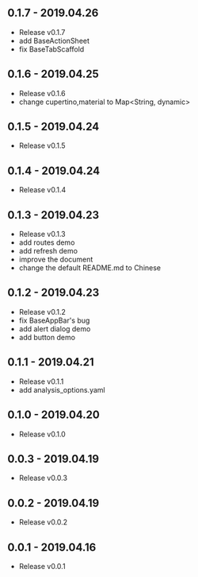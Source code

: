 ## 0.1.7 - 2019.04.26

* Release v0.1.7
* add BaseActionSheet
* fix BaseTabScaffold

## 0.1.6 - 2019.04.25

* Release v0.1.6
* change cupertino,material to Map<String, dynamic>

## 0.1.5 - 2019.04.24

* Release v0.1.5

## 0.1.4 - 2019.04.24

* Release v0.1.4

## 0.1.3 - 2019.04.23

* Release v0.1.3
* add routes demo
* add refresh demo
* improve the document
* change the default README.md to Chinese

## 0.1.2 - 2019.04.23

* Release v0.1.2
* fix BaseAppBar's bug
* add alert dialog demo
* add button demo

## 0.1.1 - 2019.04.21

* Release v0.1.1
* add analysis_options.yaml

## 0.1.0 - 2019.04.20

* Release v0.1.0

## 0.0.3 - 2019.04.19

* Release v0.0.3

## 0.0.2 - 2019.04.19

* Release v0.0.2

## 0.0.1 - 2019.04.16

* Release v0.0.1
